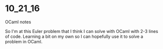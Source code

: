 # 10_21_16
OCaml notes

So I'm at this Euler problem that I think I can solve with OCaml with 2-3 lines of code.
Learning a bit on my own so I can hopefully use it to solve a problem in OCaml.
